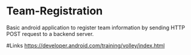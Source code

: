 # Team-Registration
Basic android application to register team information by sending HTTP POST request to a backend server. 

#Links
https://developer.android.com/training/volley/index.html
